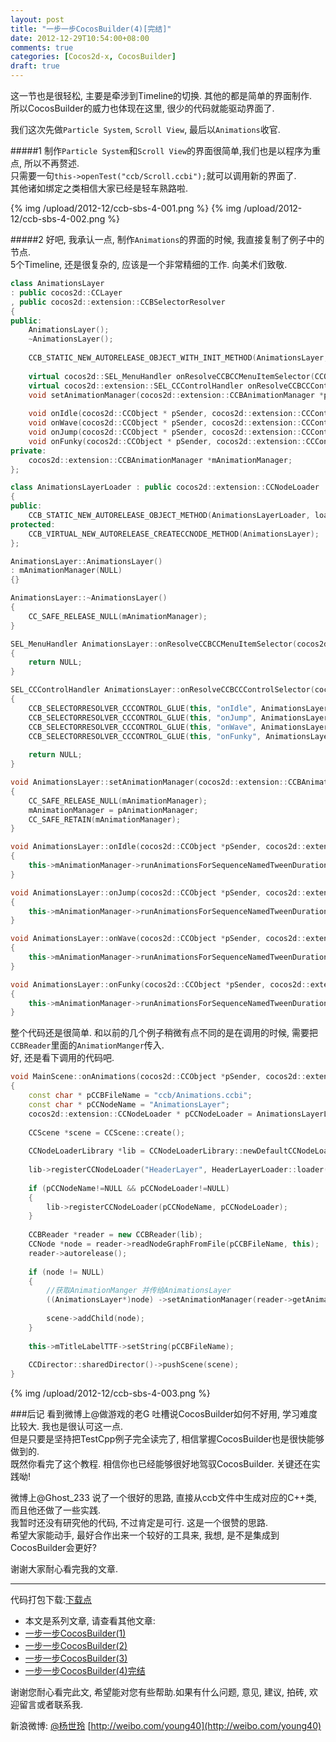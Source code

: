 ```yaml
---
layout: post
title: "一步一步CocosBuilder(4)[完结]"
date: 2012-12-29T10:54:00+08:00
comments: true
categories: [Cocos2d-x, CocosBuilder] 
draft: true
---
```


这一节也是很轻松, 主要是牵涉到Timeline的切换. 其他的都是简单的界面制作.   
所以CocosBuilder的威力也体现在这里, 很少的代码就能驱动界面了.   

我们这次先做`Particle System`, `Scroll View`, 最后以`Animations`收官.   

#####1
制作`Particle System`和`Scroll View`的界面很简单,我们也是以程序为重点, 所以不再赘述.   
只需要一句`this->openTest("ccb/Scroll.ccbi");`就可以调用新的界面了.   
其他诸如绑定之类相信大家已经是轻车熟路啦.    

<!--more-->

{% img /upload/2012-12/ccb-sbs-4-001.png %}
{% img /upload/2012-12/ccb-sbs-4-002.png %}


#####2
好吧, 我承认一点, 制作`Animations`的界面的时候, 我直接复制了例子中的节点.   
5个Timeline, 还是很复杂的, 应该是一个非常精细的工作. 向美术们致敬.   
``` cpp AnimationsLayer.h
class AnimationsLayer
: public cocos2d::CCLayer
, public cocos2d::extension::CCBSelectorResolver
{
public:
    AnimationsLayer();
    ~AnimationsLayer();
    
    CCB_STATIC_NEW_AUTORELEASE_OBJECT_WITH_INIT_METHOD(AnimationsLayer, create);
    
    virtual cocos2d::SEL_MenuHandler onResolveCCBCCMenuItemSelector(CCObject * pTarget, const char* pSelectorName);
    virtual cocos2d::extension::SEL_CCControlHandler onResolveCCBCCControlSelector(CCObject * pTarget, const char* pSelectorName);    
    void setAnimationManager(cocos2d::extension::CCBAnimationManager *pAnimationManager);
    
    void onIdle(cocos2d::CCObject * pSender, cocos2d::extension::CCControlEvent pCCControlEvent);
    void onWave(cocos2d::CCObject * pSender, cocos2d::extension::CCControlEvent pCCControlEvent);
    void onJump(cocos2d::CCObject * pSender, cocos2d::extension::CCControlEvent pCCControlEvent);
    void onFunky(cocos2d::CCObject * pSender, cocos2d::extension::CCControlEvent pCCControlEvent);
private:
    cocos2d::extension::CCBAnimationManager *mAnimationManager;
};

class AnimationsLayerLoader : public cocos2d::extension::CCNodeLoader
{
public:
    CCB_STATIC_NEW_AUTORELEASE_OBJECT_METHOD(AnimationsLayerLoader, loader);
protected:
    CCB_VIRTUAL_NEW_AUTORELEASE_CREATECCNODE_METHOD(AnimationsLayer);
};
``` 
``` cpp AnimationsLayer.cpp
AnimationsLayer::AnimationsLayer()
: mAnimationManager(NULL)
{}

AnimationsLayer::~AnimationsLayer()
{
    CC_SAFE_RELEASE_NULL(mAnimationManager);
}

SEL_MenuHandler AnimationsLayer::onResolveCCBCCMenuItemSelector(cocos2d::CCObject *pTarget, const char *pSelectorName)
{
    return NULL;
}

SEL_CCControlHandler AnimationsLayer::onResolveCCBCCControlSelector(cocos2d::CCObject *pTarget, const char *pSelectorName)
{
    CCB_SELECTORRESOLVER_CCCONTROL_GLUE(this, "onIdle", AnimationsLayer::onIdle);
    CCB_SELECTORRESOLVER_CCCONTROL_GLUE(this, "onJump", AnimationsLayer::onJump);
    CCB_SELECTORRESOLVER_CCCONTROL_GLUE(this, "onWave", AnimationsLayer::onWave);
    CCB_SELECTORRESOLVER_CCCONTROL_GLUE(this, "onFunky", AnimationsLayer::onFunky);
    
    return NULL;
}

void AnimationsLayer::setAnimationManager(cocos2d::extension::CCBAnimationManager *pAnimationManager)
{
    CC_SAFE_RELEASE_NULL(mAnimationManager);
    mAnimationManager = pAnimationManager;
    CC_SAFE_RETAIN(mAnimationManager);
}

void AnimationsLayer::onIdle(cocos2d::CCObject *pSender, cocos2d::extension::CCControlEvent pCCControlEvent)
{
    this->mAnimationManager->runAnimationsForSequenceNamedTweenDuration("Idle", 0.3f);
}

void AnimationsLayer::onJump(cocos2d::CCObject *pSender, cocos2d::extension::CCControlEvent pCCControlEvent)
{
    this->mAnimationManager->runAnimationsForSequenceNamedTweenDuration("Jump", 0.3f);
}

void AnimationsLayer::onWave(cocos2d::CCObject *pSender, cocos2d::extension::CCControlEvent pCCControlEvent)
{
    this->mAnimationManager->runAnimationsForSequenceNamedTweenDuration("Wave", 0.3f);
}

void AnimationsLayer::onFunky(cocos2d::CCObject *pSender, cocos2d::extension::CCControlEvent pCCControlEvent)
{
    this->mAnimationManager->runAnimationsForSequenceNamedTweenDuration("Funky", 0.3f);
}
```
整个代码还是很简单. 和以前的几个例子稍微有点不同的是在调用的时候, 需要把`CCBReader`里面的`AnimationManger`传入.   
好, 还是看下调用的代码吧.   
``` cpp MainScene.cpp
void MainScene::onAnimations(cocos2d::CCObject *pSender, cocos2d::extension::CCControlEvent pCCControlEvent)
{
    const char * pCCBFileName = "ccb/Animations.ccbi";
    const char * pCCNodeName = "AnimationsLayer";
    cocos2d::extension::CCNodeLoader * pCCNodeLoader = AnimationsLayerLoader::loader();
    
    CCScene *scene = CCScene::create();
    
    CCNodeLoaderLibrary *lib = CCNodeLoaderLibrary::newDefaultCCNodeLoaderLibrary();
    
    lib->registerCCNodeLoader("HeaderLayer", HeaderLayerLoader::loader());
    
    if (pCCNodeName!=NULL && pCCNodeLoader!=NULL)
    {
        lib->registerCCNodeLoader(pCCNodeName, pCCNodeLoader);
    }
    
    CCBReader *reader = new CCBReader(lib);
    CCNode *node = reader->readNodeGraphFromFile(pCCBFileName, this);
    reader->autorelease();
    
    if (node != NULL)
    {
        //获取AnimationManger 并传给AnimationsLayer
        ((AnimationsLayer*)node) ->setAnimationManager(reader->getAnimationManager());
        
        scene->addChild(node);
    }
    
    this->mTitleLabelTTF->setString(pCCBFileName);
    
    CCDirector::sharedDirector()->pushScene(scene);
}
```

{% img /upload/2012-12/ccb-sbs-4-003.png %}


###后记
看到微博上@做游戏的老G 吐槽说CocosBuilder如何不好用, 学习难度比较大. 我也是很认可这一点.   
但是只要是坚持把TestCpp例子完全读完了, 相信掌握CocosBuilder也是很快能够做到的.   
既然你看完了这个教程. 相信你也已经能够很好地驾驭CocosBuilder. 关键还在实践呦!    

微博上@Ghost_233 说了一个很好的思路, 直接从ccb文件中生成对应的C++类, 而且他还做了一些实践.   
我暂时还没有研究他的代码, 不过肯定是可行. 这是一个很赞的思路.   
希望大家能动手, 最好合作出来一个较好的工具来, 我想, 是不是集成到CocosBuilder会更好?   

谢谢大家耐心看完我的文章.   








<hr />
代码打包下载:<a href="http://pan.baidu.com/share/link?shareid=158075&uk=2281999082" target="_blank">下载点</a> 

- 本文是系列文章, 请查看其他文章:
- [一步一步CocosBuilder(1)](http://young40.github.com/blog/2012/12/21/cocosbuilder-step-by-step-part-one/)
- [一步一步CocosBuilder(2)](http://young40.github.com/blog/2012/12/25/cocosbuilder-step-by-step-part-two/)
- [一步一步CocosBuilder(3)](http://young40.github.com/blog/2012/12/28/cocosbuilder-step-by-step-part-three/)
- [一步一步CocosBuilder(4)完结](http://young40.github.com/blog/2012/12/29/cocosbuilder-step-by-step-part-four/)

谢谢您耐心看完此文, 希望能对您有些帮助.如果有什么问题, 意见, 建议, 拍砖, 欢迎留言或者联系我.

新浪微博: [@杨世玲](http://weibo.com/young40) [http://weibo.com/young40](http://weibo.com/young40)

































































